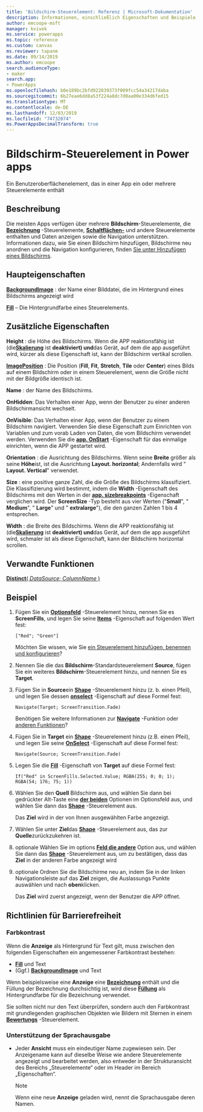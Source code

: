 ```yaml
---
title: 'Bildschirm-Steuerelement: Referenz | Microsoft-Dokumentation'
description: Informationen, einschließlich Eigenschaften und Beispiele, zum Bildschirm-Steuerelement
author: emcoope-msft
manager: kvivek
ms.service: powerapps
ms.topic: reference
ms.custom: canvas
ms.reviewer: tapanm
ms.date: 09/14/2019
ms.author: emcoope
search.audienceType:
- maker
search.app:
- PowerApps
ms.openlocfilehash: b0e189bc2bfd922839373f009fcc54a34217daba
ms.sourcegitcommit: 6b27eae6dd8a53f224a8dc7d0aa00e334d6fed15
ms.translationtype: MT
ms.contentlocale: de-DE
ms.lasthandoff: 12/03/2019
ms.locfileid: "74732074"
ms.PowerAppsDecimalTransform: true
---
```

# <a name="screen-control-in-power-apps"></a>Bildschirm-Steuerelement in Power apps

Ein Benutzeroberflächenelement, das in einer App ein oder mehrere Steuerelemente enthält

## <a name="description"></a>Beschreibung

Die meisten Apps verfügen über mehrere **Bildschirm**-Steuerelemente, die **[Bezeichnung](control-text-box.md)** -Steuerelemente, **[Schaltflächen-](control-button.md)** und andere Steuerelemente enthalten und Daten anzeigen sowie die Navigation unterstützen. Informationen dazu, wie Sie einen Bildschirm hinzufügen, Bildschirme neu anordnen und die Navigation konfigurieren, finden [Sie unter Hinzufügen eines Bildschirms](../add-screen-context-variables.md).

## <a name="key-properties"></a>Haupteigenschaften

**[BackgroundImage](properties-visual.md)** : der Name einer Bilddatei, die im Hintergrund eines Bildschirms angezeigt wird

**[Fill](properties-color-border.md)** – Die Hintergrundfarbe eines Steuerelements.

## <a name="additional-properties"></a>Zusätzliche Eigenschaften

**Height** : die Höhe des Bildschirms. Wenn die APP reaktionsfähig ist (die[**Skalierung**](../set-aspect-ratio-portrait-landscape.md#change-screen-size-and-orientation) ist **deaktiviert) und**das Gerät, auf dem die app ausgeführt wird, kürzer als diese Eigenschaft ist, kann der Bildschirm vertikal scrollen.

**[ImagePosition](properties-visual.md)** : Die Position (**Fill**, **Fit**, **Stretch**, **Tile** oder **Center**) eines Bilds auf einem Bildschirm oder in einem Steuerelement, wenn die Größe nicht mit der Bildgröße identisch ist.

**Name** : der Name des Bildschirms.

**OnHidden**: Das Verhalten einer App, wenn der Benutzer zu einer anderen Bildschirmansicht wechselt.

**OnVisible**: Das Verhalten einer App, wenn der Benutzer zu einem Bildschirm navigiert.  Verwenden Sie diese Eigenschaft zum Einrichten von Variablen und zum vorab Laden von Daten, die vom Bildschirm verwendet werden.  Verwenden Sie die [**app. OnStart**](../functions/object-app.md#onstart-property) -Eigenschaft für das einmalige einrichten, wenn die APP gestartet wird.

**Orientation** : die Ausrichtung des Bildschirms. Wenn seine **Breite** größer als seine **Höhe**ist, ist die Ausrichtung **Layout. horizontal**; Andernfalls wird " **Layout. Vertical**" verwendet.

**Size** : eine positive ganze Zahl, die die Größe des Bildschirms klassifiziert. Die Klassifizierung wird bestimmt, indem die **Width** -Eigenschaft des Bildschirms mit den Werten in der [**app. sizebreakpoints**](../functions/signals.md) -Eigenschaft verglichen wird. Der **ScreenSize** -Typ besteht aus vier Werten ("**Small**", " **Medium**", " **Large**" und " **extralarge**"), die den ganzen Zahlen 1 bis 4 entsprechen.

**Width** : die Breite des Bildschirms. Wenn die APP reaktionsfähig ist (die[**Skalierung**](../set-aspect-ratio-portrait-landscape.md#change-screen-size-and-orientation) ist **deaktiviert) und**das Gerät, auf dem die app ausgeführt wird, schmaler ist als diese Eigenschaft, kann der Bildschirm horizontal scrollen.

## <a name="related-functions"></a>Verwandte Funktionen

[**Distinct**( *DataSource*; *ColumnName* )](../functions/function-distinct.md)

## <a name="example"></a>Beispiel

1. Fügen Sie ein **[Optionsfeld](control-radio.md)** -Steuerelement hinzu, nennen Sie es **ScreenFills**, und legen Sie seine **[Items](properties-core.md)** -Eigenschaft auf folgenden Wert fest:

    `["Red"; "Green"]`

    Möchten Sie wissen, wie Sie [ein Steuerelement hinzufügen, benennen und konfigurieren](../add-configure-controls.md)?

1. Nennen Sie die das **Bildschirm**-Standardsteuerelement **Source**, fügen Sie ein weiteres **Bildschirm**-Steuerelement hinzu, und nennen Sie es **Target**.

1. Fügen Sie in **Source**ein **[Shape](control-shapes-icons.md)** -Steuerelement hinzu (z. b. einen Pfeil), und legen Sie dessen **[onselect](properties-core.md)** -Eigenschaft auf diese Formel fest:

    `Navigate(Target; ScreenTransition.Fade)`

    Benötigen Sie weitere Informationen zur **[Navigate](../functions/function-navigate.md)** -Funktion oder [anderen Funktionen](../formula-reference.md)?

1. Fügen Sie in **Target** ein **[Shape](control-shapes-icons.md)** -Steuerelement hinzu (z.B. einen Pfeil), und legen Sie seine **[OnSelect](properties-core.md)** -Eigenschaft auf diese Formel fest:

    `Navigate(Source; ScreenTransition.Fade)`

1. Legen Sie die **[Fill](properties-color-border.md)** -Eigenschaft von **Target** auf diese Formel fest:

    `If("Red" in ScreenFills.Selected.Value; RGBA(255; 0; 0; 1); RGBA(54; 176; 75; 1))`

1. Wählen Sie den **Quell** Bildschirm aus, und wählen Sie dann bei gedrückter Alt-Taste eine **[der beiden](control-radio.md)** Optionen im Optionsfeld aus, und wählen Sie dann das **[Shape](control-shapes-icons.md)** -Steuerelement aus.

    Das **Ziel** wird in der von Ihnen ausgewählten Farbe angezeigt.

1. Wählen Sie unter **Ziel**das **[Shape](control-shapes-icons.md)** -Steuerelement aus, das zur **Quelle**zurückzukehren ist.

1. optionale Wählen Sie im options **[Feld die andere](control-radio.md)** Option aus, und wählen Sie dann das **[Shape](control-shapes-icons.md)** -Steuerelement aus, um zu bestätigen, dass das **Ziel** in der anderen Farbe angezeigt wird

1. optionale Ordnen Sie die Bildschirme neu an, indem Sie in der linken Navigationsleiste auf das **Ziel** zeigen, die Auslassungs Punkte auswählen und nach **oben**klicken.

    Das **Ziel** wird zuerst angezeigt, wenn der Benutzer die APP öffnet.

## <a name="accessibility-guidelines"></a>Richtlinien für Barrierefreiheit

### <a name="color-contrast"></a>Farbkontrast

Wenn die **Anzeige** als Hintergrund für Text gilt, muss zwischen den folgenden Eigenschaften ein angemessener Farbkontrast bestehen:

- **[Fill](properties-color-border.md)** und Text
- (Ggf.) **[BackgroundImage](properties-visual.md)** und Text

Wenn beispielsweise eine **Anzeige** eine **[Bezeichnung](control-text-box.md)** enthält und die Füllung der Bezeichnung durchsichtig ist, wird diese **[Füllung](properties-color-border.md)** als Hintergrundfarbe für die Bezeichnung verwendet.

Sie sollten nicht nur den Text überprüfen, sondern auch den Farbkontrast mit grundlegenden graphischen Objekten wie Bildern mit Sternen in einem **[Bewertungs](control-rating.md)** -Steuerelement.

### <a name="screen-reader-support"></a>Unterstützung der Sprachausgabe

- Jeder **Ansicht** muss ein eindeutiger Name zugewiesen sein. Der Anzeigename kann auf dieselbe Weise wie andere Steuerelemente angezeigt und bearbeitet werden, also entweder in der Strukturansicht des Bereichs „Steuerelemente“ oder im Header im Bereich „Eigenschaften“.

    > [!NOTE]
  > Wenn eine neue **Anzeige** geladen wird, nennt die Sprachausgabe deren Namen.
